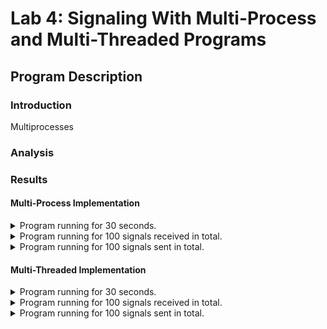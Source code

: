 # Lab 4: Signaling With Multi-Process and Multi-Threaded Programs
## Program Description

### Introduction

Multiprocesses


### Analysis


### Results

#### Multi-Process Implementation

<details>
    <summary>
        Program running for 30 seconds.
    </summary>
    <a href="Results/Process30sec.txt" target="_blank">Log_30sec.txt</a>
    
</details>

<details>
    <summary>
    Program running for 100 signals received in total.
    </summary>
    <a href="Results/Process100.txt" target="_blank">Log_100.txt</a>
</details>

<details>
    <summary>
    Program running for 100 signals sent in total.
    </summary>
    <a href="Results/Process100Sebt.txt" target="_blank">Log_100Sent.txt</a>
</details>

#### Multi-Threaded Implementation

<details>
    <summary>
    Program running for 30 seconds.
    </summary>
    <a href="Results/Process30sec.txt" target="_blank">Log_30sec.txt</a>
</details>

<details>
    <summary>
    Program running for 100 signals received in total.
    </summary>
    <a href="Results/Process30sec.txt" target="_blank">Log_100.txt</a>
</details>

<details>
    <summary>
    Program running for 100 signals sent in total.
    </summary>
    <a href="Results/Process30sec.txt" target="_blank">Log_100Sent.txt</a>
</details>
